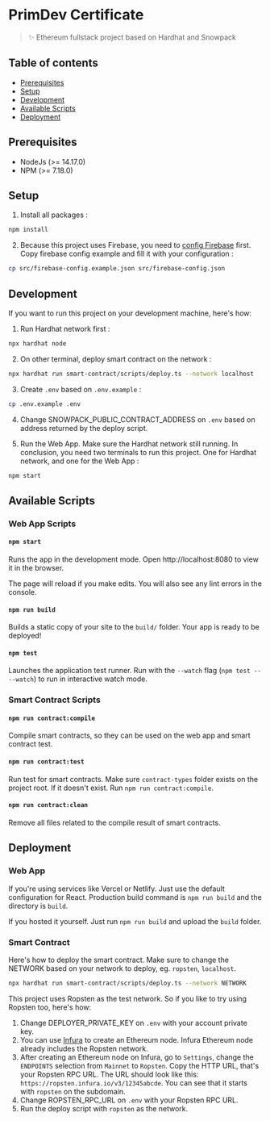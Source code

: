# PrimDev Certificate

> ✨ Ethereum fullstack project based on Hardhat and Snowpack

## Table of contents

- [Prerequisites](#prerequisites)
- [Setup](#setup)
- [Development](#development)
- [Available Scripts](#available-scripts)
- [Deployment](#deployment)

## Prerequisites

- NodeJs (>= 14.17.0)
- NPM (>= 7.18.0)

## Setup

1. Install all packages :

```bash
npm install
```

2. Because this project uses Firebase, you need to [config Firebase](https://firebase.google.com/docs/web/setup) first. Copy firebase config example and fill it with your configuration :

```bash
cp src/firebase-config.example.json src/firebase-config.json
```

## Development

If you want to run this project on your development machine, here's how:

1. Run Hardhat network first :

```bash
npx hardhat node
```

2. On other terminal, deploy smart contract on the network :

```bash
npx hardhat run smart-contract/scripts/deploy.ts --network localhost
```

3. Create `.env` based on `.env.example` :

```bash
cp .env.example .env
```

4. Change SNOWPACK_PUBLIC_CONTRACT_ADDRESS on `.env` based on address returned by the deploy script.

5. Run the Web App. Make sure the Hardhat network still running. In conclusion, you need two terminals to run this project. One for Hardhat network, and one for the Web App :

```bash
npm start
```

## Available Scripts

### Web App Scripts

#### `npm start`

Runs the app in the development mode.
Open http://localhost:8080 to view it in the browser.

The page will reload if you make edits.
You will also see any lint errors in the console.

#### `npm run build`

Builds a static copy of your site to the `build/` folder.
Your app is ready to be deployed!

#### `npm test`

Launches the application test runner.
Run with the `--watch` flag (`npm test -- --watch`) to run in interactive watch mode.

### Smart Contract Scripts

#### `npm run contract:compile`

Compile smart contracts, so they can be used on the web app and smart contract test.

#### `npm run contract:test`

Run test for smart contracts. Make sure `contract-types` folder exists on the project root. If it doesn't exist. Run `npm run contract:compile`.

#### `npm run contract:clean`

Remove all files related to the compile result of smart contracts.

## Deployment

### Web App

If you're using services like Vercel or Netlify. Just use the default configuration for React. Production build command is `npm run build` and the directory is `build`.

If you hosted it yourself. Just run `npm run build` and upload the `build` folder.

### Smart Contract

Here's how to deploy the smart contract. Make sure to change the NETWORK based on your network to deploy, eg. `ropsten`, `localhost`.

```bash
npx hardhat run smart-contract/scripts/deploy.ts --network NETWORK
```

This project uses Ropsten as the test network. So if you like to try using Ropsten too, here's how:

1. Change DEPLOYER_PRIVATE_KEY on `.env` with your account private key.
2. You can use [Infura](https://infura.io) to create an Ethereum node. Infura Ethereum node already includes the Ropsten network.
3. After creating an Ethereum node on Infura, go to `Settings`, change the `ENDPOINTS` selection from `Mainnet` to `Ropsten`. Copy the HTTP URL, that's your Ropsten RPC URL. The URL should look like this: `https://ropsten.infura.io/v3/12345abcde`. You can see that it starts with `ropsten` on the subdomain.
4. Change ROPSTEN_RPC_URL on `.env` with your Ropsten RPC URL.
5. Run the deploy script with `ropsten` as the network.
